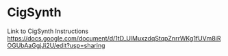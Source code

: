 # CigSynth
Link to CigSynth Instructions
https://docs.google.com/document/d/1tD_UlMuxzdqStqpZnrrWKg1fUVm8iROGUbAaGgjJi2U/edit?usp=sharing
